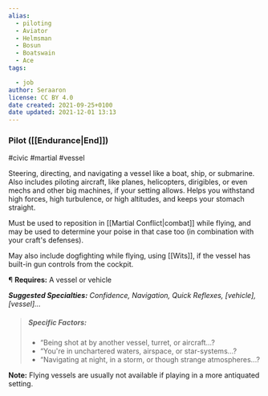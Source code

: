 ```yaml
---
alias:
  - piloting
  - Aviator
  - Helmsman
  - Bosun
  - Boatswain
  - Ace
tags:

  - job
author: Seraaron
license: CC BY 4.0
date created: 2021-09-25+0100
date updated: 2021-12-01 13:13
---
```


### Pilot ([[Endurance|End]])

#civic #martial #vessel

Steering, directing, and navigating a vessel like a boat, ship, or submarine. Also includes piloting aircraft, like planes, helicopters, dirigibles, or even mechs and other big machines, if your setting allows. Helps you withstand high forces, high turbulence, or high altitudes, and keeps your stomach straight.

Must be used to reposition in [[Martial Conflict|combat]] while flying, and may be used to determine your poise in that case too (in combination with your craft's defenses).

May also include dogfighting while flying, using [[Wits]], if the vessel has built-in gun controls from the cockpit.

¶ **Requires:** A vessel or vehicle

_**Suggested Specialties:** Confidence, Navigation, Quick Reflexes, [vehicle], [vessel]..._

> ##### Specific Factors:
>
> - “Being shot at by another vessel, turret, or aircraft...?
> - “You're in unchartered waters, airspace, or star-systems...?
> - “Navigating at night, in a storm, or though strange atmospheres...?

**Note:** Flying vessels are usually not available if playing in a more antiquated setting.
